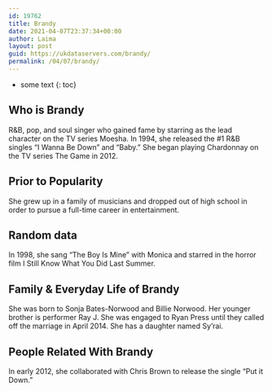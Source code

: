 ```yaml
---
id: 19762
title: Brandy
date: 2021-04-07T23:37:34+00:00
author: Laima
layout: post
guid: https://ukdataservers.com/brandy/
permalink: /04/07/brandy/
---
```


* some text
{: toc}


## Who is Brandy
                  
                  
                  
R&B, pop, and soul singer who gained fame by starring as the lead character on the TV series Moesha. In 1994, she released the #1 R&B singles &#8220;I Wanna Be Down&#8221; and &#8220;Baby.&#8221; She began playing Chardonnay on the TV series The Game in 2012. 
                  
              
            
              
            
                
                
                
## Prior to Popularity
                  
                  
                  
She grew up in a family of musicians and dropped out of high school in order to pursue a full-time career in entertainment. 
                  
              
            
              
            
                
                
                
## Random data
                  
                  
                  
In 1998, she sang &#8220;The Boy Is Mine&#8221; with Monica and starred in the horror film I Still Know What You Did Last Summer.
                  
              
            
              
            
                
                
                
## Family & Everyday Life of Brandy
                  
                  
                  
She was born to Sonja Bates-Norwood and Billie Norwood. Her younger brother is performer Ray J. She was engaged to Ryan Press until they called off the marriage in April 2014. She has a daughter named Sy&#8217;rai.
                  
              
            
              
            
                
                
                
## People Related With Brandy
                  
                  
                  
In early 2012, she collaborated with Chris Brown to release the single &#8220;Put it Down.&#8221;
                  
              
            
              
            
                
              
            
              
              
            
            
              
            
          
          
          